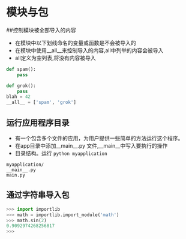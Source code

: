 # 模块与包
##控制模块被全部导入的内容
* 在模块中以下划线命名的变量或函数是不会被导入的
* 在模块中使用__all__来控制导入的内容,all中列举的内容会被导入
* all定义为空列表,将没有内容被导入

```python
def spam():
    pass

def grok():
    pass
blah = 42
__all__ = ['spam', 'grok']
```
## 运行应用程序目录
* 有一个包含多个文件的应用，为用户提供一些简单的方法运行这个程序。
* 在app目录中添加__main__.py 文件,__main__中写入要执行的操作
* 目录结构。运行 ```python myapplication```

```pyhton
myapplication/
__main__.py
main.py
```

## 通过字符串导入包

```python
>>> import importlib
>>> math = importlib.import_module('math')
>>> math.sin(2)
0.9092974268256817
>>> 
```
